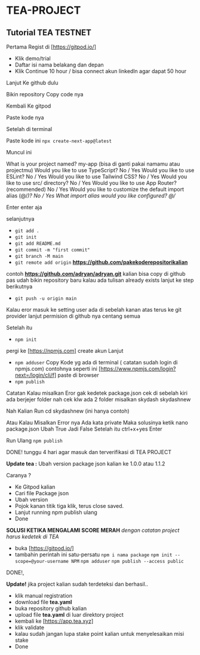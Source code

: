 # TEA-PROJECT
## Tutorial TEA TESTNET


Pertama Regist di [https://gitpod.io/]

 - Klik demo/trial
-  Daftar isi nama belakang dan depan 
 - Klik Continue 10 hour / bisa connect akun linkedln agar dapat 50 hour

Lanjut Ke github dulu

Bikin repository
Copy code nya 

Kembali Ke gitpod

Paste kode nya

Setelah di terminal

Paste kode ini `npx create-next-app@latest`
 
Muncul ini 

What is your project named? my-app (bisa di ganti pakai namamu atau projectmu) 
Would you like to use TypeScript? No / Yes
Would you like to use ESLint? No / Yes
Would you like to use Tailwind CSS? No / Yes
Would you like to use src/ directory? No / Yes
Would you like to use App Router? (recommended) No / Yes
Would you like to customize the default import alias (@/*)? No / Yes
What import alias would you like configured? @/*

Enter enter aja

selanjutnya

- `git add .`
- `git init`
- `git add README.md`
- `git commit -m "first commit"`
- `git branch -M main`
- `git remote add origin` **https://github.com/pakekoderepositorikalian**

contoh **https://github.com/adryan/adryan.git**
kalian bisa copy di github pas udah bikin repository baru kalau ada tulisan already exists lanjut ke step berikutnya

- `git push -u origin main`

Kalau eror masuk ke setting user ada di sebelah kanan atas terus ke git provider lanjut permision di github nya centang semua

Setelah itu 

- `npm init`

pergi ke [https://npmjs.com]
create akun
Lanjut 
- `npm adduser`
Copy Kode yg ada di terminal ( catatan sudah login di npmjs.com) contohnya seperti ini [https://www.npmjs.com/login?next=/login/cli/f] paste di browser 
- `npm publish`   


Catatan Kalau misalkan Eror gak kedetek package.json cek di sebelah kiri ada berjejer folder 
nah cek klw ada 2 folder misalkan
skydash
skydashnew

Nah Kalian Run cd skydashnew (ini hanya contoh) 



Atau Kalau Misalkan Error nya Ada kata private
Maka solusinya ketik nano package.json 
Ubah True Jadi False Setelah itu ctrl+x+yes Enter 

Run Ulang `npm publish`

DONE! 
tunggu 4 hari agar masuk dan terverifikasi di TEA PROJECT

**Update tea :**
Ubah version package json kalian ke 1.0.0 atau 1.1.2 

Caranya ? 
- Ke Gitpod kalian
- Cari file Package json
- Ubah version
- Pojok kanan titik tiga klik, terus close saved.
- Lanjut running npm publish ulang
- Done

**SOLUSI KETIKA MENGALAMI SCORE MERAH**
*dengan catatan project harus kedetek di TEA*
- buka [https://gitpod.io/]
- tambahin perintah ini satu-persatu
`npm i nama package`
`npm init --scope=@your-username NPM`
`npm adduser`
`npm publish --access public`

DONE!,

**Update!**
jika project kalian sudah terdeteksi dan berhasil.. 
- klik manual registration
- download file **tea.yaml**
- buka repository github kalian
- upload file **tea.yaml** di luar direktory project
- kembali ke [https://app.tea.xyz]
- klik validate
- kalau sudah jangan lupa stake point kalian untuk menyelesaikan misi stake
- Done
